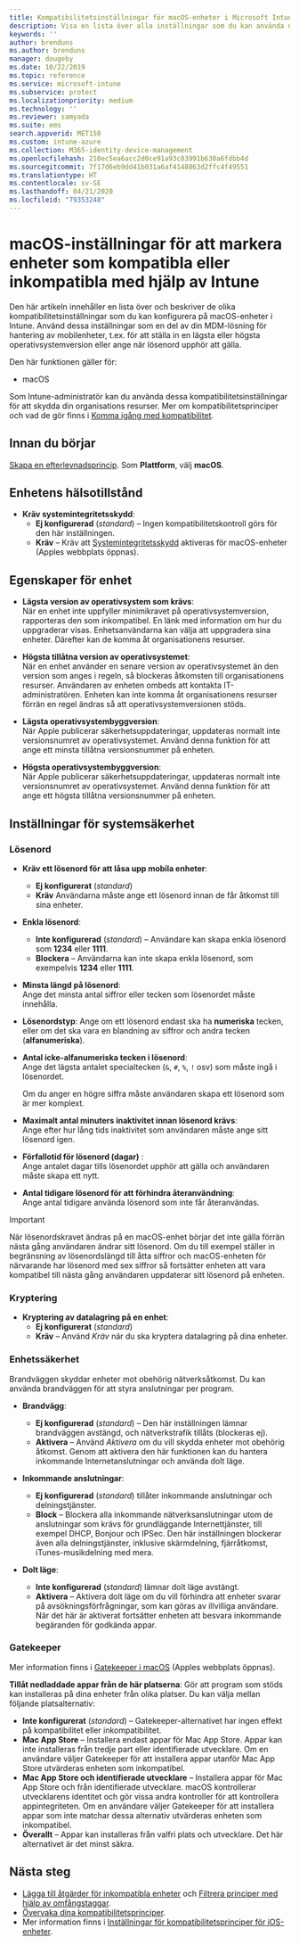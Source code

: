 ```yaml
---
title: Kompatibilitetsinställningar för macOS-enheter i Microsoft Intune – Azure | Microsoft Docs
description: Visa en lista över alla inställningar som du kan använda när du konfigurerar kompatibilitet för macOS-enheter i Microsoft Intune. Kräv Apples systemintegritetsskydd, ange begränsningar för lösenord, kräv en brandvägg, tillåt gatekeeper och mycket mer.
keywords: ''
author: brenduns
ms.author: brenduns
manager: dougeby
ms.date: 10/22/2019
ms.topic: reference
ms.service: microsoft-intune
ms.subservice: protect
ms.localizationpriority: medium
ms.technology: ''
ms.reviewer: samyada
ms.suite: ems
search.appverid: MET150
ms.custom: intune-azure
ms.collection: M365-identity-device-management
ms.openlocfilehash: 210ec5ea6acc2d0ce91a93c83991b630a6fdbb4d
ms.sourcegitcommit: 7f17d6eb9dd41b031a6af4148863d2ffc4f49551
ms.translationtype: HT
ms.contentlocale: sv-SE
ms.lasthandoff: 04/21/2020
ms.locfileid: "79353248"
---
```

# <a name="macos-settings-to-mark-devices-as-compliant-or-not-compliant-using-intune"></a>macOS-inställningar för att markera enheter som kompatibla eller inkompatibla med hjälp av Intune

Den här artikeln innehåller en lista över och beskriver de olika kompatibilitetsinställningar som du kan konfigurera på macOS-enheter i Intune. Använd dessa inställningar som en del av din MDM-lösning för hantering av mobilenheter, t.ex. för att ställa in en lägsta eller högsta operativsystemversion eller ange när lösenord upphör att gälla.

Den här funktionen gäller för:

- macOS

Som Intune-administratör kan du använda dessa kompatibilitetsinställningar för att skydda din organisations resurser. Mer om kompatibilitetsprinciper och vad de gör finns i [Komma igång med kompatibilitet](device-compliance-get-started.md).

## <a name="before-you-begin"></a>Innan du börjar

[Skapa en efterlevnadsprincip](create-compliance-policy.md#create-the-policy). Som **Plattform**, välj **macOS**.

## <a name="device-health"></a>Enhetens hälsotillstånd

- **Kräv systemintegritetsskydd**:  
  - **Ej konfigurerad** (*standard*) – Ingen kompatibilitetskontroll görs för den här inställningen.
  - **Kräv** – Kräv att [Systemintegritetsskydd](https://support.apple.com/HT204899) aktiveras för macOS-enheter (Apples webbplats öppnas).  

## <a name="device-properties"></a>Egenskaper för enhet

- **Lägsta version av operativsystem som krävs**:  
  När en enhet inte uppfyller minimikravet på operativsystemversion, rapporteras den som inkompatibel. En länk med information om hur du uppgraderar visas. Enhetsanvändarna kan välja att uppgradera sina enheter. Därefter kan de komma åt organisationens resurser.

- **Högsta tillåtna version av operativsystemet**:  
  När en enhet använder en senare version av operativsystemet än den version som anges i regeln, så blockeras åtkomsten till organisationens resurser. Användaren av enheten ombeds att kontakta IT-administratören. Enheten kan inte komma åt organisationens resurser förrän en regel ändras så att operativsystemversionen stöds.

- **Lägsta operativsystembyggversion**:  
  När Apple publicerar säkerhetsuppdateringar, uppdateras normalt inte versionsnumret av operativsystemet. Använd denna funktion för att ange ett minsta tillåtna versionsnummer på enheten.

- **Högsta operativsystembyggversion**:  
  När Apple publicerar säkerhetsuppdateringar, uppdateras normalt inte versionsnumret av operativsystemet. Använd denna funktion för att ange ett högsta tillåtna versionsnummer på enheten.

## <a name="system-security-settings"></a>Inställningar för systemsäkerhet

### <a name="password"></a>Lösenord

- **Kräv ett lösenord för att låsa upp mobila enheter**:  
  - **Ej konfigurerat** (*standard*)
  - **Kräv** Användarna måste ange ett lösenord innan de får åtkomst till sina enheter.

- **Enkla lösenord**:  
  - **Inte konfigurerad** (*standard*) – Användare kan skapa enkla lösenord som **1234** eller **1111**.
  - **Blockera** – Användarna kan inte skapa enkla lösenord, som exempelvis **1234** eller **1111**.

- **Minsta längd på lösenord**:  
  Ange det minsta antal siffror eller tecken som lösenordet måste innehålla.

- **Lösenordstyp**: Ange om ett lösenord endast ska ha **numeriska** tecken, eller om det ska vara en blandning av siffror och andra tecken (**alfanumeriska**).

- **Antal icke-alfanumeriska tecken i lösenord**:  
  Ange det lägsta antalet specialtecken (`&`, `#`, `%`, `!` osv) som måste ingå i lösenordet.

  Om du anger en högre siffra måste användaren skapa ett lösenord som är mer komplext.

- **Maximalt antal minuters inaktivitet innan lösenord krävs**:  
  Ange efter hur lång tids inaktivitet som användaren måste ange sitt lösenord igen.

- **Förfallotid för lösenord (dagar)** :  
  Ange antalet dagar tills lösenordet upphör att gälla och användaren måste skapa ett nytt.

- **Antal tidigare lösenord för att förhindra återanvändning**:  
  Ange antal tidigare använda lösenord som inte får återanvändas.
> [!IMPORTANT]
> När lösenordskravet ändras på en macOS-enhet börjar det inte gälla förrän nästa gång användaren ändrar sitt lösenord. Om du till exempel ställer in begränsning av lösenordslängd till åtta siffror och macOS-enheten för närvarande har lösenord med sex siffror så fortsätter enheten att vara kompatibel till nästa gång användaren uppdaterar sitt lösenord på enheten.

### <a name="encryption"></a>Kryptering

- **Kryptering av datalagring på en enhet**:  
  - **Ej konfigurerat** (*standard*)
  - **Kräv** – Använd *Kräv* när du ska kryptera datalagring på dina enheter.

### <a name="device-security"></a>Enhetssäkerhet

Brandväggen skyddar enheter mot obehörig nätverksåtkomst. Du kan använda brandväggen för att styra anslutningar per program. 

- **Brandvägg**:  
  - **Ej konfigurerad** (*standard*) – Den här inställningen lämnar brandväggen avstängd, och nätverkstrafik tillåts (blockeras ej).
  - **Aktivera** – Använd *Aktivera* om du vill skydda enheter mot obehörig åtkomst. Genom att aktivera den här funktionen kan du hantera inkommande Internetanslutningar och använda dolt läge. 

- **Inkommande anslutningar**:  
  - **Ej konfigurerad** (*standard*) tillåter inkommande anslutningar och delningstjänster.
  - **Block** – Blockera alla inkommande nätverksanslutningar utom de anslutningar som krävs för grundläggande Internettjänster, till exempel DHCP, Bonjour och IPSec. Den här inställningen blockerar även alla delningstjänster, inklusive skärmdelning, fjärråtkomst, iTunes-musikdelning med mera.  

- **Dolt läge**:  
  - **Inte konfigurerad** (*standard*) lämnar dolt läge avstängt.
  - **Aktivera** – Aktivera dolt läge om du vill förhindra att enheter svarar på avsökningsförfrågningar, som kan göras av illvilliga användare. När det här är aktiverat fortsätter enheten att besvara inkommande begäranden för godkända appar.  

### <a name="gatekeeper"></a>Gatekeeper

Mer information finns i [Gatekeeper i macOS](https://support.apple.com/HT202491) (Apples webbplats öppnas).

**Tillåt nedladdade appar från de här platserna**: Gör att program som stöds kan installeras på dina enheter från olika platser. Du kan välja mellan följande platsalternativ:

- **Inte konfigurerat** (*standard*) – Gatekeeper-alternativet har ingen effekt på kompatibilitet eller inkompatibilitet.  
- **Mac App Store** – Installera endast appar för Mac App Store. Appar kan inte installeras från tredje part eller identifierade utvecklare. Om en användare väljer Gatekeeper för att installera appar utanför Mac App Store utvärderas enheten som inkompatibel.
- **Mac App Store och identifierade utvecklare** – Installera appar för Mac App Store och från identifierade utvecklare. macOS kontrollerar utvecklarens identitet och gör vissa andra kontroller för att kontrollera appintegriteten. Om en användare väljer Gatekeeper för att installera appar som inte matchar dessa alternativ utvärderas enheten som inkompatibel.
- **Överallt** – Appar kan installeras från valfri plats och utvecklare. Det här alternativet är det minst säkra.
 

## <a name="next-steps"></a>Nästa steg

- [Lägga till åtgärder för inkompatibla enheter](actions-for-noncompliance.md) och [Filtrera principer med hjälp av omfångstaggar](../fundamentals/scope-tags.md).
- [Övervaka dina kompatibilitetsprinciper](compliance-policy-monitor.md).
- Mer information finns i [Inställningar för kompatibilitetsprinciper för iOS-enheter](compliance-policy-create-ios.md).
